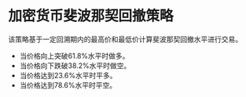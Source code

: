 # 加密货币斐波那契回撤策略

该策略基于一定回溯期内的最高价和最低价计算斐波那契回撤水平进行交易。

- 当价格向上突破61.8%水平时做多。
- 当价格向下跌破38.2%水平时做空。
- 当价格达到23.6%水平时平多。
- 当价格达到78.6%水平时平空。

